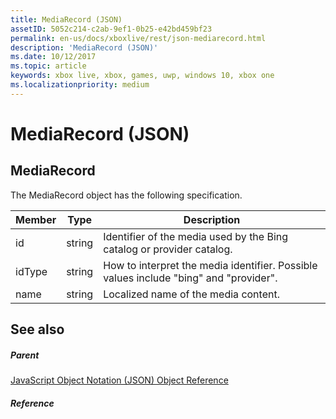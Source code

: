 ```yaml
---
title: MediaRecord (JSON)
assetID: 5052c214-c2ab-9ef1-0b25-e42bd459bf23
permalink: en-us/docs/xboxlive/rest/json-mediarecord.html
description: 'MediaRecord (JSON)'
ms.date: 10/12/2017
ms.topic: article
keywords: xbox live, xbox, games, uwp, windows 10, xbox one
ms.localizationpriority: medium
---
```


# MediaRecord (JSON)
 
<a id="ID4EO"></a>

 
## MediaRecord
 
The MediaRecord object has the following specification.
 
| Member| Type| Description| 
| --- | --- | --- | 
| id| string| Identifier of the media used by the Bing catalog or provider catalog.| 
| idType| string| How to interpret the media identifier. Possible values include "bing" and "provider".| 
| name| string| Localized name of the media content.| 
  
<a id="ID4ECC"></a>

 
## See also
 
<a id="ID4EEC"></a>

 
##### Parent

[JavaScript Object Notation (JSON) Object Reference](atoc-xboxlivews-reference-json.md)

  
<a id="ID4EQC"></a>

 
##### Reference
